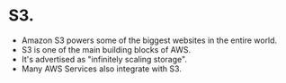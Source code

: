 # **S3.**

* Amazon S3 powers some of the biggest websites in the entire world.
* S3 is one of the main building blocks of AWS.
* It's advertised as "infinitely scaling storage".
* Many AWS Services also integrate with S3.
